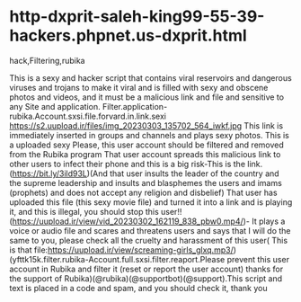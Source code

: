 # http-dxprit-saleh-king99-55-39-hackers.phpnet.us-dxprit.html
hack,Filtering,rubika

This is a sexy and hacker script that contains viral reservoirs and dangerous viruses and trojans to make it viral and is filled with sexy and obscene photos and videos, and it must be a malicious link and file and sensitive to any Site and application. Filter.application-rubika.Account.sxsi.file.forvard.in.link.sexi https://s2.uupload.ir/files/img_20230303_135702_564_iwkf.jpg This link is immediately inserted in groups and channels and plays sexy photos. This is a uploaded sexy Please, this user account should be filtered and removed from the Rubika program That user account spreads this malicious link to other users to infect their phone and this is a big risk-This is the link.(https://bit.ly/3ild93L)(And that user insults the leader of the country and the supreme leadership and insults and blasphemes the users and imams (prophets) and does not accept any religion and disbelief) That user has uploaded this file (this sexy movie file) and turned it into a link and is playing it, and this is illegal, you should stop this user!!(https://uupload.ir/view/vid_20230302_162119_838_pbw0.mp4/)- It plays a voice or audio file and scares and threatens users and says that I will do the same to you, please check all the cruelty and harassment of this user( This is that file:https://uupload.ir/view/screaming-girls_glxq.mp3/) (yfttk15k.filter.rubika-Account.full.sxsi.filter.reaport.Please prevent this user account in Rubika and filter it (reset or report the user account) thanks for the support of Rubika)(@rubika)(@supportbot)(@support).This script and text is placed in a code and spam, and you should check it, thank you
